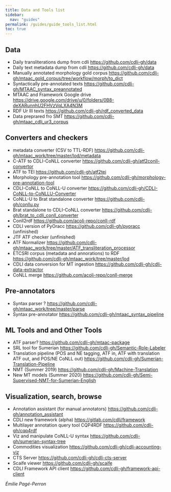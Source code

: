 ```yaml
---
title: Data and Tools list
sidebar:
  nav: "guides"
permalink: /guides/guide_tools_list.html
toc: true
---
```


## Data
- Daily transliterations dump from cdli https://github.com/cdli-gh/data 
- Daily text metadata dump from cdli https://github.com/cdli-gh/data
- Manually annotated morphology gold corpus https://github.com/cdli-gh/mtaac_gold_corpus/tree/workflow/morph/to_dict
- Syntactically pre-annotated texts https://github.com/cdli-gh/MTAAC_syntax_preannotated 
- MTAAC and Framework Google drive https://drive.google.com/drive/u/0/folders/0B8-deXARunnhU2FHVzVqLXA4N3M 
- RDF Ur III texts https://github.com/cdli-gh/rdf_converted_data 
- Data preprared fro SMT https://github.com/cdli-gh/mtaac_cdli_ur3_corpus 

## Converters and checkers
- metadata converter (CSV to TTL-RDF) 
https://github.com/cdli-gh/mtaac_work/tree/master/lod/metadata 
- C-ATF to CDLI-CoNLL converter https://github.com/cdli-gh/atf2conll-convertor 
- ATF to TEI https://github.com/cdli-gh/atf2tei
- Morphology pre-annotation tool https://github.com/cdli-gh/morphology-pre-annotation-tool 
- CDLI-CoNLL to CoNLL-U converter https://github.com/cdli-gh/CDLI-CoNLL-to-CoNLLU-Converter 
- CoNLL-U to Brat standalone converter https://github.com/cdli-gh/conllu.py 
- Brat standalone to CDLI-CoNLL converter https://github.com/cdli-gh/brat_to_cdli_conll_converter 
- Conll2rdf https://github.com/acoli-repo/conll-rdf 
- CDLI version of PyOracc https://github.com/cdli-gh/pyoracc (unfinished)
- JTF ATF checker (unfinished)
- ATF Normalizer https://github.com/cdli-gh/mtaac_work/tree/master/ATF_transliteration_processor 
- ETCSRI corpus (metadata and annorations) to RDF https://github.com/cdli-gh/mtaac_work/tree/master/lod
- CDLI data conversion for MT ingestion https://github.com/cdli-gh/cdli-data-extractor
- CoNLL merge https://github.com/acoli-repo/conll-merge

## Pre-annotators
- Syntax parser ? https://github.com/cdli-gh/mtaac_work/tree/master/parse 
- Syntax pre-annotator https://github.com/cdli-gh/mtaac_syntax_pipeline 

## ML Tools and and Other Tools
- ATF parser? https://github.com/cdli-gh/mtaac-package
- SRL tool for Sumerian https://github.com/cdli-gh/Semantic-Role-Labeler
- Translation pipeline (POS and NE tagging, ATF in, ATF with translation ATF out, and POS/NE CoNLL out) https://github.com/cdli-gh/Sumerian-Translation-Pipeline
- NMT (Summer 2019) https://github.com/cdli-gh/Machine-Translation
- New MT models (Summer 2020) https://github.com/cdli-gh/Semi-Supervised-NMT-for-Sumerian-English


## Visualization, search, browse
- Annotation assistant (for manual annotators) https://github.com/cdli-gh/annotation_assistant
- CDLI new framework (alpha)  https://gitlab.com/cdli/framework
- Multilayer annotation query tool CQP4RDF https://github.com/cdli-gh/cqp4rdf
- Viz and manipulate CoNLL-U syntax https://github.com/cdli-gh/sumerian-syntax-tree
- Commodities visualization https://github.com/cdli-gh/cdli-accounting-viz 
- CTS Server https://github.com/cdli-gh/cdli-cts-server 
- Scaife viewer https://github.com/cdli-gh/scaife
- CDLI Framework API client https://github.com/cdli-gh/framework-api-client



*Émilie Pagé-Perron*
